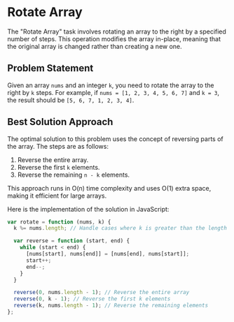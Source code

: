 # Rotate Array

The "Rotate Array" task involves rotating an array to the right by a specified number of steps. This operation modifies the array in-place, meaning that the original array is changed rather than creating a new one.

## Problem Statement

Given an array `nums` and an integer `k`, you need to rotate the array to the right by `k` steps. For example, if `nums = [1, 2, 3, 4, 5, 6, 7]` and `k = 3`, the result should be `[5, 6, 7, 1, 2, 3, 4]`.

## Best Solution Approach

The optimal solution to this problem uses the concept of reversing parts of the array. The steps are as follows:

1. Reverse the entire array.
2. Reverse the first `k` elements.
3. Reverse the remaining `n - k` elements.

This approach runs in O(n) time complexity and uses O(1) extra space, making it efficient for large arrays. 

Here is the implementation of the solution in JavaScript:

```javascript
var rotate = function (nums, k) {
  k %= nums.length; // Handle cases where k is greater than the length of the array

  var reverse = function (start, end) {
    while (start < end) {
      [nums[start], nums[end]] = [nums[end], nums[start]];
      start++;
      end--;
    }
  }

  reverse(0, nums.length - 1); // Reverse the entire array
  reverse(0, k - 1); // Reverse the first k elements
  reverse(k, nums.length - 1); // Reverse the remaining elements
};
```